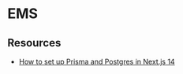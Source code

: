 # EMS

## Resources
- [How to set up Prisma and Postgres in Next.js 14](https://joelolawanle.com/blog/prisma-postgres-nextjs-14#integrating-prisma-data-with-your-nextjs-application)